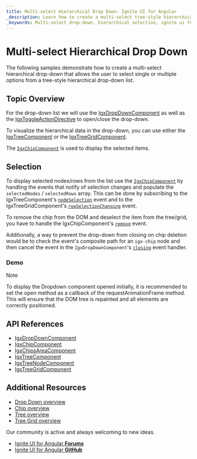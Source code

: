 ```yaml
---
title: Multi-select Hierarchical Drop Down- Ignite UI for Angular
_description: Learn how to create a multi-select tree-style hierarchical drop-down with Ignite UI.
_keywords: Multi-select drop-down, hierarchical selection, ignite ui for angular, infragistics
---
```


# Multi-select Hierarchical Drop Down

The following samples demonstrate how to create a multi-select hierarchical drop-down that allows the user to select single or multiple options from a tree-style hierarchical drop-down list.

## Topic Overview

For the drop-down list we will use the [IgxDropDownComponent]({environment:angularApiUrl}/classes/igxdropdowncomponent.html) as well as the [IgxToggleActionDirective]({environment:angularApiUrl}/classes/igxtoggleactiondirective.html) to open/close the drop-down.

To visualize the hierarchical data in the drop-down, you can use either the [IgxTreeComponent]({environment:angularApiUrl}/classes/igxtreecomponent.html) or the [IgxTreeGridComponent]({environment:angularApiUrl}/classes/igxtreegridcomponent.html).

The [`IgxChipComponent`]({environment:angularApiUrl}/classes/igxchipcomponent.html) is used to display the selected items.

## Selection

To display selected nodes/rows from the list use the [`IgxChipComponent`]({environment:angularApiUrl}/classes/igxchipcomponent.html) by handling the events that notify of selection changes and populate the `selectedNodes` / `selectedRows` array. This can be done by subscribing to the IgxTreeComponent's [`nodeSelection`]({environment:angularApiUrl}/classes/igxtreecomponent.html#nodeSelection) event and to the IgxTreeGridComponent's [`rowSelectionChanging`]({environment:angularApiUrl}/classes/igxtreegridcomponent.html#rowSelectionChanging) event.

To remove the chip from the DOM and deselect the item from the tree/grid, you have to handle the IgxChipComponent's [`remove`]({environment:angularApiUrl}/classes/igxchipcomponent.html#remove) event.

Additionally, a way to prevent the drop-down from closing on chip deletion would be to check the event's composite path for an `igx-chip` node and then cancel the event in the `IgxDropDownComponent`'s [`closing`]({environment:angularApiUrl}/classes/igxdropdowncomponent.html#closing) event handler.

### Demo
<code-view style="height: 560px;" 
           data-demos-base-url="{environment:demosBaseUrl}" 
           iframe-src="{environment:demosBaseUrl}/data-entries/dropdown-tree-hierarchical-selection/" >
</code-view>

<code-view style="height:560px" 
           data-demos-base-url="{environment:demosBaseUrl}" 
           iframe-src="{environment:demosBaseUrl}/data-entries/dropdown-tree-grid-hierarchical-selection/">
</code-view>

>[!NOTE]
>To display the Dropdown component opened initially, it is recommended to set the open method as a callback of the requestAnimationFrame method. This will ensure that the DOM tree is repainted and all elements are correctly positioned.

## API References

* [IgxDropDownComponent]({environment:angularApiUrl}/classes/igxdropdowncomponent.html)
* [IgxChipComponent]({environment:angularApiUrl}/classes/igxchipcomponent.html)
* [IgxChipsAreaComponent]({environment:angularApiUrl}/classes/igxchipsareacomponent.html)
* [IgxTreeComponent]({environment:angularApiUrl}/classes/igxtreecomponent.html)
* [IgxTreeNodeComponent]({environment:angularApiUrl}/classes/igxtreenodecomponent.html)
* [IgxTreeGridComponent]({environment:angularApiUrl}/classes/igxtreegridcomponent.html)

## Additional Resources
<div class="divider--half"></div>    

* [Drop Down overview](drop-down.md)
* [Chip overview](chip.md)
* [Tree overview](tree.md)
* [Tree Grid overview](treegrid/tree-grid.md)

<div class="divider--half"></div>
Our community is active and always welcoming to new ideas.    

* [Ignite UI for Angular **Forums**](https://www.infragistics.com/community/forums/f/ignite-ui-for-angular)    
* [Ignite UI for Angular **GitHub**](https://github.com/IgniteUI/igniteui-angular)     
